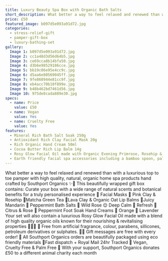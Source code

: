 ```yaml
---
title: Luxury Beauty Spa Box with Organic Bath Salts
short_description: What better a way to feel relaxed and renewed than with a luxurious top to toe pamper with high q...
price: £50
featured_image: b097d5e093a91d72.jpg
categories:
  - stress-relief-gift
  - pamper-gift-box
  - luxury-bathing-set
gallery:
  Image 1: b097d5e093a91d72.jpg
  Image 2: cc1a48d3d56d64b5.jpg
  Image 3: ce69cca8b14bfa50.jpg
  Image 4: d3b6e98529186cce.jpg
  Image 5: bb19c06e95e4cc9c.jpg
  Image 6: d5aa6e80569045ff.jpg
  Image 7: 9fe868944e81cc9f.jpg
  Image 8: eb4acc70b10f899e.jpg
  Image 9: b48b462bd7461d56.jpg
  Image 10: 975de8cada889e30.jpg
specs:
  - name: Price
    value: £50
  - name: Vegan
    value: Yes
  - name: Cruelty Free
    value: Yes
features:
  - Mineral Rich Bath Salt Soak 250g
  - Antioxidant Rich Clay Facial Mask 20g
  - Rich Organic Hand Cream 50ml
  - Cocoa Butter Rich Lip Balm 14g
  - Rosy Glow Facial Oil made with Organic Evening Primrose, Rosehip & Rose Geranium Oils 30ml
  - Earth friendly facial spa accessories including a bamboo spoon, palm leaf mixing bowl and muslin cotton facial cloth for a luxurious home spa experience
---
```


What better a way to feel relaxed and renewed than with a luxurious top to toe pamper with high quality, natural, organic home spa products hand crafted by Southport Organics ✨🛁
This beautifully wrapped gift box contains:
Curate your box with a wide range of natural scents and botanical benefits for a truly personalised experience 🫶
Facial Masks
🌺 Pink Clay & Rosehip
🍵Matcha Green Tea
🌾Lava Clay & Organic Oat
Lip Balms
🍊Juicy Mandarin
🌱 Peppermint
Bath Salts
🌸 Wild Rose
😌 Deep Calm 
🌱 Refresh
🌹 Citrus & Rose
🧊 Peppermint Foot Soak
Hand Creams
🍊 Orange
💜 Lavender
Your set will also contain a luxurious Rosy Glow Facial Oil made with a blend of high quality organic oils known for their nourishing & revitalising properties 🧖🏼‍♀️
🍊 Free from artificial fragrance, colour, parabens, sillicones, petroleum derivatives or sulphates.
✍🏼 Gift messages are free with every order!
🌿 All Southport Organics orders are beautifully packaged using eco friendly materials
📮Fast dispatch + Royal Mail 24hr Tracked
🐰 Vegan, Cruelty Free & Palm Free
🐾 With your support, Southport Organics donates £50 to a different animal charity each month